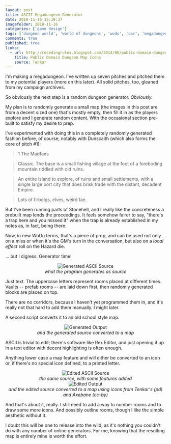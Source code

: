 ```yaml
---
layout: post
title: ASCII Megadungeon Generator
date: 2018-11-16 15:19:37
imagefolder: 2018-11-16
categories: ['game design']
tags: ['dungeon world', 'world of dungeons', 'wodu', 'osr', 'megadungeon', 'python', 'random']
comments: true
published: true
links:
  - url: http://recedingrules.blogspot.com/2014/06/public-domain-dungeon-map-icons.html
    title: Public Domain Dungeon Map Icons
    source: Tenkar
---
```


I'm making a megadungeon. I've written up seven pitches and pitched them to my potential players (more on this later). All solid pitches, too, gleaned from my campaign archives.

So obviously the next step is a random dungeon generator. *Obviously.*

<!--more-->

My plan is to randomly generate a small map (the images in this post are from a decent sized one) that's mostly empty, then fill it in as the players explore and I generate random content. With the occasional section pre-built to satisfy my desire to prep.

I've experimented with doing this in a completely randomly generated fashion before, of course, notably with Dunscaith (which also forms the core of pitch #1):

> 1 The Madfans

> Classic. The base is a small fishing village at the foot of a foreboding mountain riddled with old ruins.

> An entire island to explore, of ruins and small settlements, with a single large port city that does brisk trade with the distant, decadent Empire.

> Lots of firbolgs, elves, weird fae.

But I've been running parts of Stonehell, and I really like the concreteness a prebuilt map lends the proceedings. It feels somehow fairer to say, "there's a trap here and you missed it" when the trap is already established in my notes as, in fact, being there.

Now, in new WoDu terms, that's a piece of prep, and can be used not only on a miss or when it's the GM's turn in the conversation, but also on a *local effect* roll on the Hazard die.

... but I digress. Generator time!

<center>
<img src="{{ site.baseurl }}/img/posts/{{page.imagefolder}}/generated-ascii-source.png" alt="Generated ASCII Source" /><br>
<i> what the program generates as source</i>
</center>

Just text. The uppercase letters represent rooms placed at different times. Vaults -- prefab rooms -- are laid down first, then randomly generated blocks are placed on top.

There are no corridors, because I haven't yet programmed them in, and it's really not that hard to add them manually. I might later.

A second script converts it to an old school style map.

<center>
<img src="{{ site.baseurl }}/img/posts/{{page.imagefolder}}/generated-output.png" alt="Generated Output" /><br>
<i> and the generated source converted to a map</i>
</center>

ASCII is trivial to edit; there's software like Rex Editor, and just opening it up in a text editor with decent highlighting is often enough.

Anything lower case a map feature and will either be converted to an icon or, if there's no special icon defined, to a printed letter.

<center>
<img src="{{ site.baseurl }}/img/posts/{{page.imagefolder}}/edited-ascii-source.png" alt="Edited ASCII Source" /><br>
<i> the same source, with some features added</i>
</center>

<center>
<img src="{{ site.baseurl }}/img/posts/{{page.imagefolder}}/edited-output.png" alt="Edited Output" /><br>
<i> and the edited source converted to a map using icons from Tenkar's (pd) and Axebane (cc-by)</i>
</center>

And that's about it, really. I still need to add a way to number rooms and to draw some more icons. And possibly outline rooms, though I like the simple aesthetic without it.

I doubt this will be one to release into the wild, as it's nothing you couldn't do with any number of online generators. For me, knowing that the resulting map is entirely mine is worth the effort.
